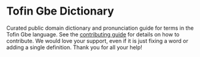 
# Tofin Gbe Dictionary

Curated public domain dictionary and pronunciation guide for terms in the Tofin Gbe language. See the [contributing guide](https://github.com/drumworkteam/term/blob/make/.github/contributing.md) for details on how to contribute. We would love your support, even if it is just fixing a word or adding a single definition. Thank you for all your help!